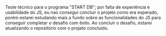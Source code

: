 Teste técnico para o programa "START DB"; por falta de experiência e usabilidade do JS, eu nao consegui concluir o projeto como era esperado, porém estarei estudando mais a fundo sobre as funcionalidades do JS para conseguir completar o desafio com êxito. Ao concluir o desafio, estarei atualizando o repositório com o projeto concluido. 
